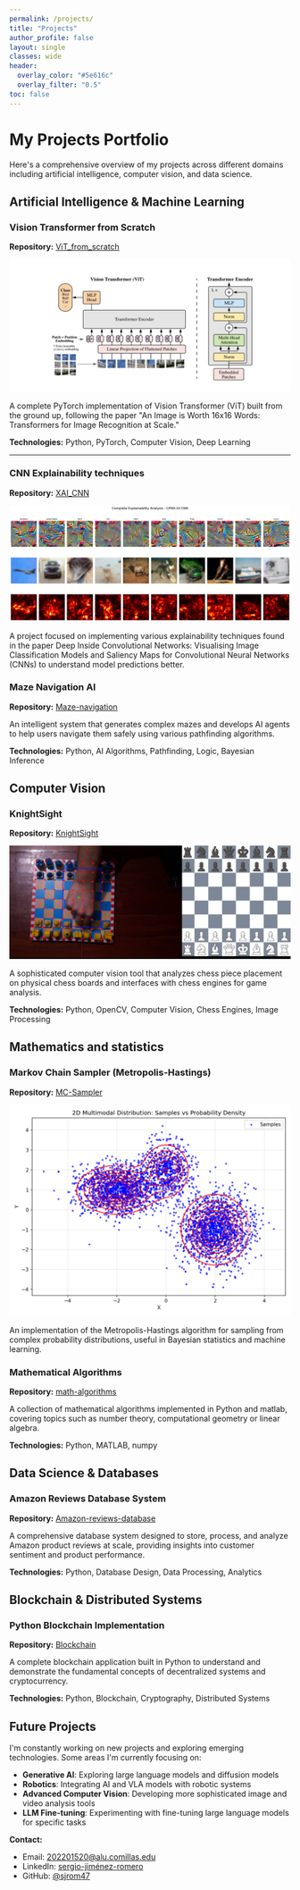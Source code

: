 ```yaml
---
permalink: /projects/
title: "Projects"
author_profile: false
layout: single
classes: wide
header:
  overlay_color: "#5e616c"
  overlay_filter: "0.5"
toc: false
---
```


<style>
/* Style for all images in project sections */
.page__content img {
  max-width: 400px;
  max-height: 300px;
  width: auto;
  height: auto;
  object-fit: contain;
  border-radius: 8px;
  box-shadow: 0 4px 12px rgba(0,0,0,0.15);
  margin: 1rem auto;
  display: block;
  transition: transform 0.3s ease, box-shadow 0.3s ease;
}

/* Hover effect for images */
.page__content img:hover {
  transform: scale(1.02);
  box-shadow: 0 6px 20px rgba(0,0,0,0.2);
}

/* Style for all videos in project sections */
.page__content video {
  max-width: 600px;
  max-height: 400px;
  width: 100%;
  height: auto;
  border-radius: 8px;
  box-shadow: 0 4px 12px rgba(0,0,0,0.15);
  margin: 1rem auto;
  display: block;
  transition: transform 0.3s ease, box-shadow 0.3s ease;
}

/* Hover effect for videos */
.page__content video:hover {
  transform: scale(1.01);
  box-shadow: 0 6px 20px rgba(0,0,0,0.2);
}

/* Style for iframe videos (YouTube, Vimeo, etc.) */
.page__content iframe {
  max-width: 600px;
  width: 100%;
  height: 338px;
  border-radius: 8px;
  box-shadow: 0 4px 12px rgba(0,0,0,0.15);
  margin: 1rem auto;
  display: block;
  border: none;
  transition: transform 0.3s ease, box-shadow 0.3s ease;
}

/* Hover effect for iframe videos */
.page__content iframe:hover {
  transform: scale(1.01);
  box-shadow: 0 6px 20px rgba(0,0,0,0.2);
}

/* Responsive design for mobile */
@media (max-width: 768px) {
  .page__content img {
    max-width: 100%;
    max-height: 250px;
    margin: 0.5rem auto;
  }
  
  .page__content video {
    max-width: 100%;
    max-height: 300px;
    margin: 0.5rem auto;
  }
  
  .page__content iframe {
    max-width: 100%;
    height: 250px;
    margin: 0.5rem auto;
  }
}
</style>

# My Projects Portfolio

Here's a comprehensive overview of my projects across different domains including artificial intelligence, computer vision, and data science.

## Artificial Intelligence & Machine Learning

### Vision Transformer from Scratch
**Repository:** [ViT_from_scratch](https://github.com/sjrom47/ViT_from_scratch)

![Vision Transformer Architecture](/assets/images/projects/vit-architecture.png)

A complete PyTorch implementation of Vision Transformer (ViT) built from the ground up, following the paper "An Image is Worth 16x16 Words: Transformers for Image Recognition at Scale."

**Technologies:** Python, PyTorch, Computer Vision, Deep Learning

---
### CNN Explainability techniques
**Repository:** [XAI_CNN](https://github.com/sjrom47/XAI_CNN)

![Explainability Techniques](/assets/images/projects/xai-cnn.png)

A project focused on implementing various explainability techniques found in the paper Deep Inside Convolutional Networks: Visualising Image Classification Models and Saliency Maps for Convolutional Neural Networks (CNNs) to understand model predictions better.

### Maze Navigation AI
**Repository:** [Maze-navigation](https://github.com/sjrom47/Maze-navigation)

An intelligent system that generates complex mazes and develops AI agents to help users navigate them safely using various pathfinding algorithms.

**Technologies:** Python, AI Algorithms, Pathfinding, Logic, Bayesian Inference

## Computer Vision

### KnightSight
**Repository:** [KnightSight](https://github.com/sjrom47/KnightSight) 

![KnightSight](/assets/images/projects/knightsight.png)

A sophisticated computer vision tool that analyzes chess piece placement on physical chess boards and interfaces with chess engines for game analysis.

**Technologies:** Python, OpenCV, Computer Vision, Chess Engines, Image Processing

## Mathematics and statistics
### Markov Chain Sampler (Metropolis-Hastings)
**Repository:** [MC-Sampler](https://github.com/sjrom47/MC_Sampler)

![Markov Chain Sampler](/assets/images/projects/mc-sampler.png)

An implementation of the Metropolis-Hastings algorithm for sampling from complex probability distributions, useful in Bayesian statistics and machine learning.

### Mathematical Algorithms
**Repository:** [math-algorithms](https://github.com/sjrom47/math_algorithms)

A collection of mathematical algorithms implemented in Python and matlab, covering topics such as number theory, computational geometry or linear algebra.

**Technologies:** Python, MATLAB, numpy

## Data Science & Databases

### Amazon Reviews Database System
**Repository:** [Amazon-reviews-database](https://github.com/sjrom47/Amazon-reviews-database)

A comprehensive database system designed to store, process, and analyze Amazon product reviews at scale, providing insights into customer sentiment and product performance.

**Technologies:** Python, Database Design, Data Processing, Analytics

## Blockchain & Distributed Systems

### Python Blockchain Implementation
**Repository:** [Blockchain](https://github.com/sjrom47/Blockchain)

A complete blockchain application built in Python to understand and demonstrate the fundamental concepts of decentralized systems and cryptocurrency.

**Technologies:** Python, Blockchain, Cryptography, Distributed Systems

## Future Projects

I'm constantly working on new projects and exploring emerging technologies. Some areas I'm currently focusing on:

- **Generative AI**: Exploring large language models and diffusion models
- **Robotics**: Integrating AI and VLA models with robotic systems
- **Advanced Computer Vision**: Developing more sophisticated image and video analysis tools
- **LLM Fine-tuning**: Experimenting with fine-tuning large language models for specific tasks



**Contact:**
- Email: [202201520@alu.comillas.edu](mailto:202201520@alu.comillas.edu)
- LinkedIn: [sergio-jiménez-romero](https://www.linkedin.com/in/sergio-jiménez-romero/)
- GitHub: [@sjrom47](https://github.com/sjrom47)
